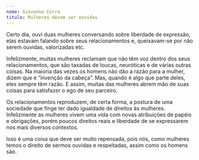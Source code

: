 ```yaml
---
nome: Giovanna Corra
titulo: Mulheres devem ser ouvidas
---
```


Certo dia, ouvi duas mulheres conversando sobre liberdade de expressão, elas estavam falando sobre seus relacionamentos e, queixavam-se por não serem ouvidas, valorizadas etc.

Infelizmente, muitas mulheres reclamam que não têm voz dentro dos seus relacionamentos, que são taxadas de loucas, neuróticas e de várias outras coisas. Na maioria das vezes os homens não dão a razão para a mulher, dizem que é “invenção da cabeça”. Mas, quando é algo que parte deles, eles sempre têm razão. E assim, muitas das mulheres abrem mão de suas coisas para satisfazer o ego de seu parceiro.

Os relacionamentos reproduzem, de certa forma, a postura de uma sociedade que finge ter dado igualdade de direitos às mulheres. Infelizmente as mulheres vivem uma vida com novas atribuições de papéis e obrigações, porém poucos direitos reais e liberdade de se expressarem nos mais diversos contextos.

Isso é uma coisa que deve ser muito repensada, pois nós, como mulheres temos o direito de sermos ouvidas e respeitadas, assim como os homens são.

